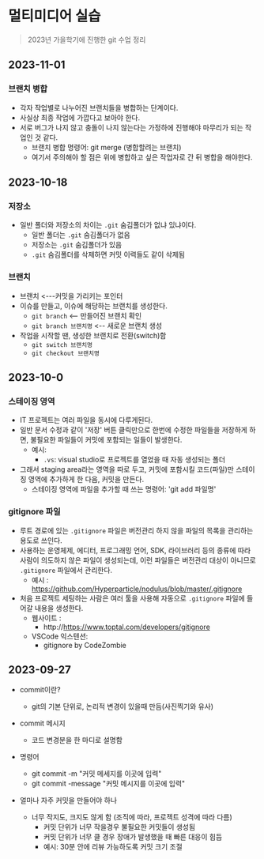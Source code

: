 # 멀티미디어 실습

> 2023년 가을학기에 진행한 git 수업 정리

## 2023-11-01
### 브랜치 병합
- 각자 작업별로 나누어진 브랜치들을 병합하는 단계이다.
- 사실상 최종 작업에 가깝다고 보아야 한다.
- 서로 버그가 나지 않고 충돌이 나지 않는다는 가정하에 진행해야 마무리가 되는 작업인 것 같다.
  - 브랜치 병합 명령어: git merge (병합할려는 브랜치)
  - 여기서 주의해야 할 점은 위에 병합하고 싶은 작업자로 간 뒤 병합을 해야한다.

## 2023-10-18
### 저장소
- 일반 폴더와 저장소의 차이는 `.git` 숨김폴더가 없냐 있냐이다.
  - 일반 폴더는 `.git` 숨김폴더가 없음
  - 저장소는 `.git` 숨김폴더가 있음
  - `.git` 숨김폴더를 삭제하면 커밋 이력들도 같이 삭제됨

### 브랜치
- 브랜치 <---커밋을 가리키는 포인터
- 이슈를 만들고, 이슈에 해당하는 브랜치를 생성한다.
  - `git branch` <-- 만들어진 브랜치 확인
  - `git branch 브랜치명` <-- 새로운 브랜치 생성
- 작업을 시작할 땐, 생성한 브랜치로 전환(switch)함
  - `git switch 브랜치명`
  - `git checkout 브랜치명`

## 2023-10-0
### 스테이징 영역
- IT 프로젝트는 여러 파일을 동시에 다루게된다.
- 일반 문서 수정과 같이 '저장' 버튼 클릭만으로 한번에 수정한 파일들을 저장하게 하면, 불필요한 파일들이 커밋에 포함되는 일들이 발생한다.
  - 예시:
    - `.vs`: visual studio로 프로젝트를 열었을 때 자동 생성되는 폴더  
- 그래서 staging area라는 영역을 따로 두고, 커밋에 포함시킬 코드(파일)만 스테이징 영역에 추가하게 한 다음, 커밋을 만든다.
  - 스테이징 영역에 파일을 추가할 때 쓰는 명령어: 'git add 파일명'


### gitignore 파일
- 루트 경로에 있는 `.gitignore` 파일은 버전관리 하지 않을 파일의 목록을 관리하는 용도로 쓰인다.
- 사용하는 운영체제, 에디터, 프로그래밍 언어, SDK, 라이브러리 등의 종류에 따라 사람이 의도하지 않은 파일이 생성되는데, 이런 파일들은 버전관리 대상이 아니므로 `.gitignore` 파일에서 관리한다.
  - 예시 : https://github.com/Hyperparticle/nodulus/blob/master/.gitignore
- 처음 프로젝트 세팅하는 사람은 여러 툴을 사용해 자동으로 `.gitignore` 파일에 들어갈 내용을 생성한다.
  - 웹사이트 :
    - http://https://www.toptal.com/developers/gitignore
  - VSCode 익스텐션:
    - gitignore by CodeZombie

## 2023-09-27
- commit이란? 
  - git의 기본 단위로, 논리적 변경이 있을때 만듬(사진찍기와 유사)

- commit 메시지
  - 코드 변경분을 한 마디로 설명함

- 명령어
  - git commit -m "커밋 메세지를 이곳에 입력"
  - git commit -message "커밋 메시지를 이곳에 입력"

- 얼마나 자주 커밋을 만들어야 하나
  - 너무 작지도, 크지도 않게 함 (조직에 따라, 프로젝트 성격에 따라 다름)
    - 커밋 단위가 너무 작을경우 불필요한 커밋들이 생성됨
    - 커밋 단위가 너무 클 경우 장애가 발생했을 때 빠른 대응이 힘듬
    - 예시: 30분 안에 리뷰 가능하도록 커밋 크기 조절
